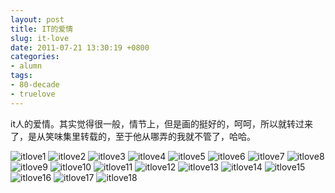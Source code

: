 ```yaml
---
layout: post
title: IT的爱情
slug: it-love
date: 2011-07-21 13:30:19 +0800
categories:
- alumn
tags:
- 80-decade
- truelove
---
```


it人的爱情。其实觉得很一般，情节上，但是画的挺好的，呵呵，所以就转过来了，是从笑味集里转载的，至于他从哪弄的我就不管了，哈哈。

<img src="{{ site.path.uploads }}2011/07/21/it-love/itlove1.jpg" alt="itlove1" />

<img src="{{ site.path.uploads }}2011/07/21/it-love/itlove2.jpg" alt="itlove2" />

<img src="{{ site.path.uploads }}2011/07/21/it-love/itlove3.jpg" alt="itlove3" />

<img src="{{ site.path.uploads }}2011/07/21/it-love/itlove4.jpg" alt="itlove4" />

<img src="{{ site.path.uploads }}2011/07/21/it-love/itlove5.jpg" alt="itlove5" />

<img src="{{ site.path.uploads }}2011/07/21/it-love/itlove6.jpg" alt="itlove6" />

<img src="{{ site.path.uploads }}2011/07/21/it-love/itlove7.jpg" alt="itlove7" />

<img src="{{ site.path.uploads }}2011/07/21/it-love/itlove8.jpg" alt="itlove8" />

<img src="{{ site.path.uploads }}2011/07/21/it-love/itlove9.jpg" alt="itlove9" />

<img src="{{ site.path.uploads }}2011/07/21/it-love/itlove10.jpg" alt="itlove10" />

<img src="{{ site.path.uploads }}2011/07/21/it-love/itlove11.jpg" alt="itlove11" />

<img src="{{ site.path.uploads }}2011/07/21/it-love/itlove12.jpg" alt="itlove12" />

<img src="{{ site.path.uploads }}2011/07/21/it-love/itlove13.jpg" alt="itlove13" />

<img src="{{ site.path.uploads }}2011/07/21/it-love/itlove14.jpg" alt="itlove14" />

<img src="{{ site.path.uploads }}2011/07/21/it-love/itlove15.jpg" alt="itlove15" />

<img src="{{ site.path.uploads }}2011/07/21/it-love/itlove16.jpg" alt="itlove16" />

<img src="{{ site.path.uploads }}2011/07/21/it-love/itlove17.jpg" alt="itlove17" />

<img src="{{ site.path.uploads }}2011/07/21/it-love/itlove18.jpg" alt="itlove18" />

